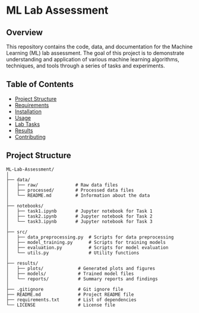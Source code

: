 # ML Lab Assessment

## Overview

This repository contains the code, data, and documentation for the Machine Learning (ML) lab assessment. The goal of this project is to demonstrate understanding and application of various machine learning algorithms, techniques, and tools through a series of tasks and experiments.

## Table of Contents

- [Project Structure](#project-structure)
- [Requirements](#requirements)
- [Installation](#installation)
- [Usage](#usage)
- [Lab Tasks](#lab-tasks)
- [Results](#results)
- [Contributing](#contributing)


## Project Structure

```plaintext
ML-Lab-Assessment/
│
├── data/
│   ├── raw/              # Raw data files
│   ├── processed/        # Processed data files
│   └── README.md         # Information about the data
│
├── notebooks/
│   ├── task1.ipynb       # Jupyter notebook for Task 1
│   ├── task2.ipynb       # Jupyter notebook for Task 2
│   └── task3.ipynb       # Jupyter notebook for Task 3
│
├── src/
│   ├── data_preprocessing.py  # Scripts for data preprocessing
│   ├── model_training.py      # Scripts for training models
│   ├── evaluation.py          # Scripts for model evaluation
│   └── utils.py               # Utility functions
│
├── results/
│   ├── plots/             # Generated plots and figures
│   ├── models/            # Trained model files
│   └── reports/           # Summary reports and findings
│
├── .gitignore             # Git ignore file
├── README.md              # Project README file
├── requirements.txt       # List of dependencies
└── LICENSE                # License file
